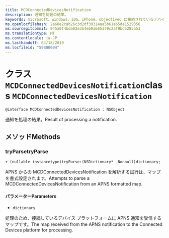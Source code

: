 ```yaml
---
title: MCDConnectedDevicesNotification
description: 通知を処理の結果。
keywords: microsoft、windows、iOS、iPhone、objectiveC に接続されているデバイス、プロジェクトのローマ
ms.openlocfilehash: 2a60e2cab26c3d2df39314aa5b61a65de1529356
ms.sourcegitcommit: 945a0f4bda02e3b4eb9a665379c2af9bd5285a53
ms.translationtype: MT
ms.contentlocale: ja-JP
ms.lasthandoff: 04/18/2019
ms.locfileid: "59800604"
---
```

# <a name="class-mcdconnecteddevicesnotification"></a><span data-ttu-id="b91ce-104">クラス `MCDConnectedDevicesNotification`</span><span class="sxs-lookup"><span data-stu-id="b91ce-104">class `MCDConnectedDevicesNotification`</span></span> 

```
@interface MCDConnectedDevicesNotification : NSObject
```  
<span data-ttu-id="b91ce-105">通知を処理の結果。</span><span class="sxs-lookup"><span data-stu-id="b91ce-105">Result of processing a notification.</span></span>

## <a name="methods"></a><span data-ttu-id="b91ce-106">メソッド</span><span class="sxs-lookup"><span data-stu-id="b91ce-106">Methods</span></span>

### <a name="tryparse"></a><span data-ttu-id="b91ce-107">tryParse</span><span class="sxs-lookup"><span data-stu-id="b91ce-107">tryParse</span></span>

`+ (nullable instancetype)tryParse:(NSDictionary* _Nonnull)dictionary;`

<span data-ttu-id="b91ce-108">APNS からの MCDConnectedDevicesNotification を解析する試行は、マップを書式設定されます。</span><span class="sxs-lookup"><span data-stu-id="b91ce-108">Attempts to parse a MCDConnectedDevicesNotification from an APNS formatted map.</span></span>

#### <a name="parameters"></a><span data-ttu-id="b91ce-109">パラメーター</span><span class="sxs-lookup"><span data-stu-id="b91ce-109">Parameters</span></span> 
* `dictionary` 

<span data-ttu-id="b91ce-110">処理のため、接続しているデバイス プラットフォームに APNS 通知を受信するマップです。</span><span class="sxs-lookup"><span data-stu-id="b91ce-110">The map received from the APNS notification to the Connected Devices platform for processing.</span></span>
